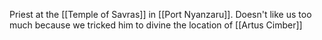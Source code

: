 Priest at the [[Temple of Savras]] in [[Port Nyanzaru]]. Doesn't like us too much because we tricked him to divine the location of [[Artus Cimber]]
